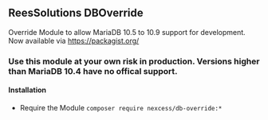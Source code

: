 ## ReesSolutions DBOverride

Override Module to allow MariaDB 10.5 to 10.9 support for development.
Now available via https://packagist.org/

### Use this module at your own risk in production. Versions higher than MariaDB 10.4 have no offical support.

#### Installation
* Require the Module
``` composer require nexcess/db-override:* ```
